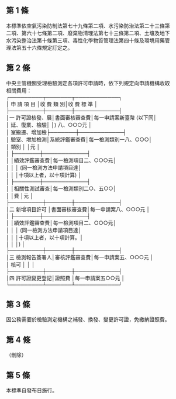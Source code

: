 第 1 條
-------
本標準依空氣污染防制法第七十九條第二項、水污染防治法第二十三條第  
二項、第六十七條第二項、廢棄物清理法第七十三條第二項、土壤及地下  
水污染整治法第十條第三項、毒性化學物質管理法第四十條及環境用藥管  
理法第五十六條規定訂定之。

第 2 條
-------
中央主管機關受理檢驗測定各項許可申請時，依下列規定向申請機構收取  
相關費用：                                                        
┌─────────┬───────┬────────────┐  
│  申  請  項  目  │收  費  類  別│收    費    標    準    │  
├─────────┼───────┼────────────┤  
│一  許可證核發、展│書面審核審查費│每一申請案新臺幣 (以下同│  
│    延、復業、檢驗│              │) 八、○○○元          │  
│    室搬遷、增加檢├───────┼────────────┤  
│    驗室、增加檢測│系統評鑑審查費│每一檢測類別一八、○○○│  
│    類別          │              │元                      │  
│                  ├───────┼────────────┤  
│                  │績效評鑑審查費│每一檢測項目二、○○○元│  
│                  │              │ (同一檢測方法申請項目達│  
│                  │              │十項以上者，以十項計算) │  
│                  ├───────┼────────────┤  
│                  │相關性測試審查│每一檢測類別二○、五○○│  
│                  │費            │元                      │  
├─────────┼───────┼────────────┤  
│二  新增項目許可  │書面審核審查費│每一申請案八、○○○元  │  
│                  ├───────┼────────────┤  
│                  │績效評鑑審查費│每一檢測項目二、○○○元│  
│                  │              │ (同一檢測方法申請項目達│  
│                  │              │十項以上者，以十項計算。│  
│                  │              │)                       │  
├─────────┼───────┼────────────┤  
│三  檢測報告簽署人│審核評鑑審查費│每一申請案五、○○○元  │  
│    核可          │              │                        │  
├─────────┼───────┼────────────┤  
│四  許可證變更登記│證照費        │每一申請案五○○元      │  
└─────────┴───────┴────────────┘

第 3 條
-------
因公務需要於檢驗測定機構之補發、換發、變更許可證，免繳納證照費。

第 4 條
-------
（刪除）

第 5 條
-------
本標準自發布日施行。

